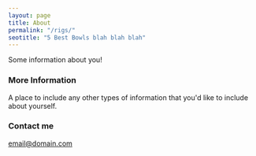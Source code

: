 ```yaml
---
layout: page
title: About
permalink: "/rigs/"
seotitle: "5 Best Bowls blah blah blah"
---
```


Some information about you!

### More Information

A place to include any other types of information that you'd like to include about yourself.

### Contact me

[email@domain.com](mailto:email@domain.com)